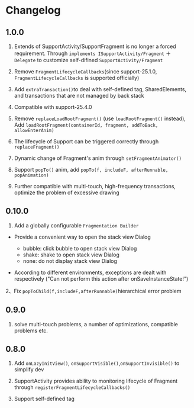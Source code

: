 # Changelog

## 1.0.0

1. Extends of SupportActivity/SupportFragment is no longer a forced requirement. Through `implements ISupportActivity/Fragment` ＋ `Delegate` to customize self-difined `SupportActivity/Fragment`

2. Remove `FragmentLifecycleCallbacks`(since support-25.1.0, `FragmentLifecycleCallbacks` is supported officially)

3. Add `extraTransaction()`to deal with self-defined tag, SharedElements, and transactions that are not managed by back stack

4. Compatible with support-25.4.0

5. Remove `replaceLoadRootFragment()` (use `loadRootFragment()` instead), Add `loadRootFragment(containerId, fragment, addToBack, allowEnterAnim)`

6. The lifecycle of Support can be triggered correctly through `replaceFragment()`

7. Dynamic change of Fragment's anim through `setFragmentAnimator()`

8. Support `popTo()` anim, add `popTo(f, includeF, afterRunnable, popAnimation)`

9. Further compatible with multi-touch, high-frequency transactions, optimize the problem of excessive drawing

## 0.10.0

1. Add a globally configurable `Fragmentation Builder`

* Provide a convenient way to open the stack view Dialog
    * bubble: click bubble to open stack view Dialog
    * shake: shake to open stack view Dialog
    * none: do not display stack view Dialog

* According to different environments, exceptions are dealt with respectively ("Can not perform this action after onSaveInstanceState!")

2、Fix `popToChild(f,includeF,afterRunnable)`hierarchical error problem

## 0.9.0

1. solve multi-touch problems, a number of optimizations, compatible problems etc.

## 0.8.0
1. Add `onLazyInitView()`, `onSupportVisible()`,`onSupportInvisible()` to simplify dev

2. SupportActivity provides ability to monitoring lifecycle of Fragment through `registerFragmentLifecycleCallbacks()`
 
3. Support self-defined tag
